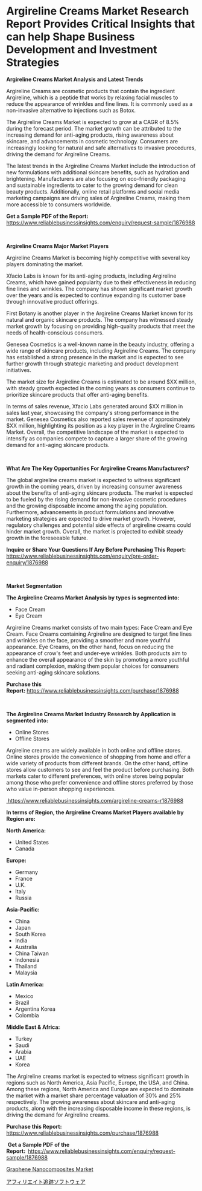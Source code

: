 <p><h1>Argireline Creams Market Research Report Provides Critical Insights that can help Shape Business Development and Investment Strategies</h1></p><p><strong>Argireline Creams Market Analysis and Latest Trends</strong></p>
<p><p>Argireline Creams are cosmetic products that contain the ingredient Argireline, which is a peptide that works by relaxing facial muscles to reduce the appearance of wrinkles and fine lines. It is commonly used as a non-invasive alternative to injections such as Botox.</p><p>The Argireline Creams Market is expected to grow at a CAGR of 8.5% during the forecast period. The market growth can be attributed to the increasing demand for anti-aging products, rising awareness about skincare, and advancements in cosmetic technology. Consumers are increasingly looking for natural and safe alternatives to invasive procedures, driving the demand for Argireline Creams.</p><p>The latest trends in the Argireline Creams Market include the introduction of new formulations with additional skincare benefits, such as hydration and brightening. Manufacturers are also focusing on eco-friendly packaging and sustainable ingredients to cater to the growing demand for clean beauty products. Additionally, online retail platforms and social media marketing campaigns are driving sales of Argireline Creams, making them more accessible to consumers worldwide.</p></p>
<p><strong>Get a Sample PDF of the Report:&nbsp;</strong> <a href="https://www.reliablebusinessinsights.com/enquiry/request-sample/1876988">https://www.reliablebusinessinsights.com/enquiry/request-sample/1876988</a></p>
<p>&nbsp;</p>
<p><strong>Argireline Creams Major Market Players</strong></p>
<p><p>Argireline Creams Market is becoming highly competitive with several key players dominating the market. </p><p>Xfacio Labs is known for its anti-aging products, including Argireline Creams, which have gained popularity due to their effectiveness in reducing fine lines and wrinkles. The company has shown significant market growth over the years and is expected to continue expanding its customer base through innovative product offerings.</p><p>First Botany is another player in the Argireline Creams Market known for its natural and organic skincare products. The company has witnessed steady market growth by focusing on providing high-quality products that meet the needs of health-conscious consumers.</p><p>Genesea Cosmetics is a well-known name in the beauty industry, offering a wide range of skincare products, including Argireline Creams. The company has established a strong presence in the market and is expected to see further growth through strategic marketing and product development initiatives.</p><p>The market size for Argireline Creams is estimated to be around $XX million, with steady growth expected in the coming years as consumers continue to prioritize skincare products that offer anti-aging benefits.</p><p>In terms of sales revenue, Xfacio Labs generated around $XX million in sales last year, showcasing the company's strong performance in the market. Genesea Cosmetics also reported sales revenue of approximately $XX million, highlighting its position as a key player in the Argireline Creams Market. Overall, the competitive landscape of the market is expected to intensify as companies compete to capture a larger share of the growing demand for anti-aging skincare products.</p></p>
<p>&nbsp;</p>
<p><strong>What Are The Key Opportunities For Argireline Creams Manufacturers?</strong></p>
<p><p>The global argireline creams market is expected to witness significant growth in the coming years, driven by increasing consumer awareness about the benefits of anti-aging skincare products. The market is expected to be fueled by the rising demand for non-invasive cosmetic procedures and the growing disposable income among the aging population. Furthermore, advancements in product formulations and innovative marketing strategies are expected to drive market growth. However, regulatory challenges and potential side effects of argireline creams could hinder market growth. Overall, the market is projected to exhibit steady growth in the foreseeable future.</p></p>
<p><strong>Inquire or Share Your Questions If Any Before Purchasing This Report:</strong> <a href="https://www.reliablebusinessinsights.com/enquiry/pre-order-enquiry/1876988">https://www.reliablebusinessinsights.com/enquiry/pre-order-enquiry/1876988</a></p>
<p>&nbsp;</p>
<p><strong>Market Segmentation</strong></p>
<p><strong>The Argireline Creams Market Analysis by types is segmented into:</strong></p>
<p><ul><li>Face Cream</li><li>Eye Cream</li></ul></p>
<p><p>Argireline Creams market consists of two main types: Face Cream and Eye Cream. Face Creams containing Argireline are designed to target fine lines and wrinkles on the face, providing a smoother and more youthful appearance. Eye Creams, on the other hand, focus on reducing the appearance of crow's feet and under-eye wrinkles. Both products aim to enhance the overall appearance of the skin by promoting a more youthful and radiant complexion, making them popular choices for consumers seeking anti-aging skincare solutions.</p></p>
<p><strong>Purchase this Report:&nbsp;</strong><a href="https://www.reliablebusinessinsights.com/purchase/1876988">https://www.reliablebusinessinsights.com/purchase/1876988</a></p>
<p>&nbsp;</p>
<p><strong>The Argireline Creams Market Industry Research by Application is segmented into:</strong></p>
<p><ul><li>Online Stores</li><li>Offline Stores</li></ul></p>
<p><p>Argireline creams are widely available in both online and offline stores. Online stores provide the convenience of shopping from home and offer a wide variety of products from different brands. On the other hand, offline stores allow customers to see and feel the product before purchasing. Both markets cater to different preferences, with online stores being popular among those who prefer convenience and offline stores preferred by those who value in-person shopping experiences.</p></p>
<p><a href="https://www.reliablebusinessinsights.com/argireline-creams-r1876988">&nbsp;https://www.reliablebusinessinsights.com/argireline-creams-r1876988</a></p>
<p><strong>In terms of Region, the Argireline Creams Market Players available by Region are:</strong></p>
<p>
    <p> <strong> North America: </strong>
        <ul>
            <li>United States</li>
            <li>Canada</li>
        </ul>
        </p> 
    <p> <strong> Europe: </strong>
        <ul>
            <li>Germany</li>
            <li>France</li>
            <li>U.K.</li>
            <li>Italy</li>
            <li>Russia</li>
        </ul>
        </p> 
    <p> <strong> Asia-Pacific: </strong>
        <ul>
            <li>China</li>
            <li>Japan</li>
            <li>South Korea</li>
            <li>India</li>
            <li>Australia</li>
            <li>China Taiwan</li>
            <li>Indonesia</li>
            <li>Thailand</li>
            <li>Malaysia</li>
        </ul>
        </p> 
    <p> <strong> Latin America: </strong>
        <ul>
            <li>Mexico</li>
            <li>Brazil</li>
            <li>Argentina Korea</li>
            <li>Colombia</li>
        </ul>
        </p> 
    <p> <strong> Middle East & Africa: </strong>
        <ul>
            <li>Turkey</li>
            <li>Saudi</li>
            <li>Arabia</li>
            <li>UAE</li>
            <li>Korea</li>
        </ul>
    </p>
    </p>
<p><p>The Argireline creams market is expected to witness significant growth in regions such as North America, Asia Pacific, Europe, the USA, and China. Among these regions, North America and Europe are expected to dominate the market with a market share percentage valuation of 30% and 25% respectively. The growing awareness about skincare and anti-aging products, along with the increasing disposable income in these regions, is driving the demand for Argireline creams.</p></p>
<p><strong>Purchase this Report: </strong><a href="https://www.reliablebusinessinsights.com/purchase/1876988">https://www.reliablebusinessinsights.com/purchase/1876988</a></p>
<p>&nbsp;<strong>Get a Sample PDF of the Report:&nbsp;&nbsp;</strong><a href="https://www.reliablebusinessinsights.com/enquiry/request-sample/1876988">https://www.reliablebusinessinsights.com/enquiry/request-sample/1876988</a></p>
<p><strong></strong></p>
<p><p><a href="https://view.publitas.com/reportprime-1/graphene-nanocomposites-market-size-growth-and-industry-analysis-by-market-segmentation-and-regional-insights-and-forecast-to-2031/">Graphene Nanocomposites Market</a></p><p><a href="https://github.com/avbqbctihcbe2/Market-Research-Report-List-3/blob/main/43775686089.md">アフィリエイト追跡ソフトウェア</a></p></p>